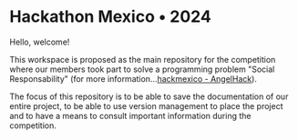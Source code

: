 # Hackathon Mexico • 2024

Hello, welcome!

This workspace is proposed as the main repository for the competition where our members took part to solve a programming problem "Social Responsability" (for more information...[hackmexico - AngelHack](https://tribegroup.notion.site/Project-Submission-ecb29f5d5d694d3081546db501ace283)).

The focus of this repository is to be able to save the documentation of our entire project, to be able to use version management to place the project and to have a means to consult important information during the competition.
